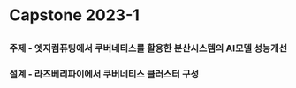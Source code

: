 # Capstone 2023-1
## 

### 주제 - 엣지컴퓨팅에서 쿠버네티스를 활용한 분산시스템의 AI모델 성능개선

### 설계 - 라즈베리파이에서 쿠버네티스 클러스터 구성
